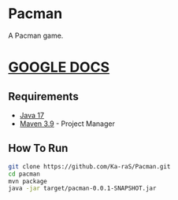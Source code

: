 # Pacman

A Pacman game.

# [GOOGLE DOCS](https://docs.google.com/document/d/1JSNmsaUpo7F_79v0KnDgIm43mmWj34H-XWaklDsGeGo)

## Requirements

- [Java 17](https://www.oracle.com/java/technologies/javase/jdk17-archive-downloads.html)
- [Maven 3.9](https://maven.apache.org/install.html) - Project Manager

## How To Run

```bash
git clone https://github.com/Ka-raS/Pacman.git
cd pacman
mvn package
java -jar target/pacman-0.0.1-SNAPSHOT.jar
```